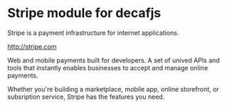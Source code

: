 Stripe module for decafjs
=========================

Stripe is a payment infrastructure for internet applications.

http://stripe.com

Web and mobile payments built for developers.  A set of unived APIs and tools that instantly enables businesses to accept and manage online payments.

Whether you're building a marketplace, mobile app, online storefront, or subsription service, Stripe has the features you need.

